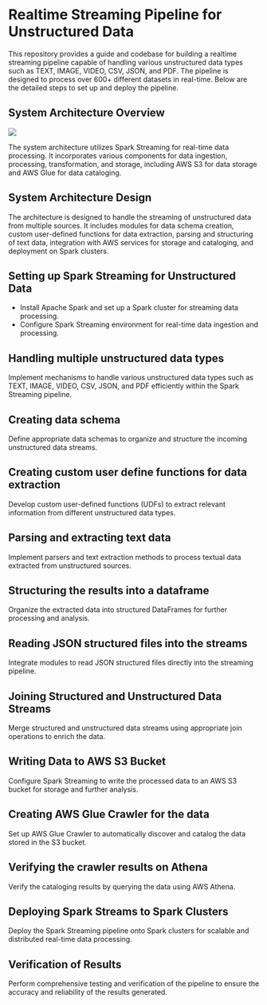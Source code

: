 # Realtime Streaming Pipeline for Unstructured Data

This repository provides a guide and codebase for building a realtime streaming pipeline capable of handling various unstructured data types such as TEXT, IMAGE, VIDEO, CSV, JSON, and PDF. The pipeline is designed to process over 600+ different datasets in real-time. Below are the detailed steps to set up and deploy the pipeline.

## System Architecture Overview

![](system-architecture(2).png)

The system architecture utilizes Spark Streaming for real-time data processing. It incorporates various components for data ingestion, processing, transformation, and storage, including AWS S3 for data storage and AWS Glue for data cataloging.

## System Architecture Design

The architecture is designed to handle the streaming of unstructured data from multiple sources. It includes modules for data schema creation, custom user-defined functions for data extraction, parsing and structuring of text data, integration with AWS services for storage and cataloging, and deployment on Spark clusters.

## Setting up Spark Streaming for Unstructured Data

- Install Apache Spark and set up a Spark cluster for streaming data processing.
- Configure Spark Streaming environment for real-time data ingestion and processing.

## Handling multiple unstructured data types

Implement mechanisms to handle various unstructured data types such as TEXT, IMAGE, VIDEO, CSV, JSON, and PDF efficiently within the Spark Streaming pipeline.

## Creating data schema

Define appropriate data schemas to organize and structure the incoming unstructured data streams.

## Creating custom user define functions for data extraction

Develop custom user-defined functions (UDFs) to extract relevant information from different unstructured data types.

## Parsing and extracting text data

Implement parsers and text extraction methods to process textual data extracted from unstructured sources.

## Structuring the results into a dataframe

Organize the extracted data into structured DataFrames for further processing and analysis.

## Reading JSON structured files into the streams

Integrate modules to read JSON structured files directly into the streaming pipeline.

## Joining Structured and Unstructured Data Streams

Merge structured and unstructured data streams using appropriate join operations to enrich the data.

## Writing Data to AWS S3 Bucket

Configure Spark Streaming to write the processed data to an AWS S3 bucket for storage and further analysis.

## Creating AWS Glue Crawler for the data

Set up AWS Glue Crawler to automatically discover and catalog the data stored in the S3 bucket.

## Verifying the crawler results on Athena

Verify the cataloging results by querying the data using AWS Athena.

## Deploying Spark Streams to Spark Clusters

Deploy the Spark Streaming pipeline onto Spark clusters for scalable and distributed real-time data processing.

## Verification of Results

Perform comprehensive testing and verification of the pipeline to ensure the accuracy and reliability of the results generated.
